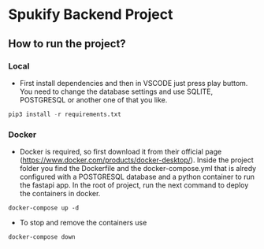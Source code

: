 # Spukify Backend Project

## How to run the project?
### Local
- First install dependencies and then in VSCODE just press play buttom. You need to change the database settings and use SQLITE, POSTGRESQL or another one of that you like.
```python
pip3 install -r requirements.txt
```

### Docker

- Docker is required, so first download it from their official page (https://www.docker.com/products/docker-desktop/). Inside the project folder you find the Dockerfile and the docker-compose.yml that is alredy configured with a POSTGRESQL database and a python container to run the fastapi app. In the root of project, run the next command to deploy the containers in docker.

```docker
docker-compose up -d
```

- To stop and remove the containers use

```docker
docker-compose down
```






